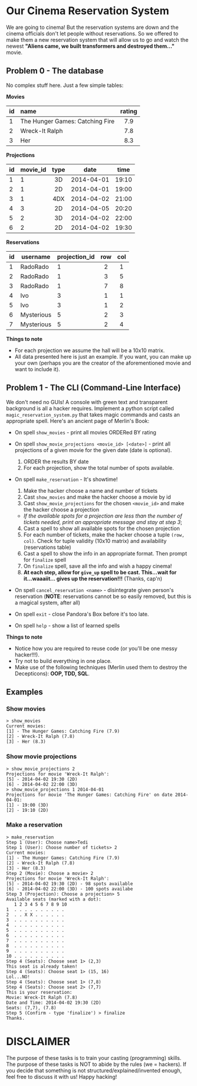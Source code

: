 # Our Cinema Reservation System
We are going to cinema! But the reservation systems are down and the cinema officials don't let people without reservations. So we offered to make them a new reservation system that will allow us to go and watch the newest **"Aliens came, we built transformers and destroyed them..."** movie.

## Problem 0 - The database
No complex stuff here. Just a few simple tables:

**Movies**

| id | name | rating |
| ------------- |:-------------| :---: |
|1|The Hunger Games: Catching Fire |7.9|
|2|Wreck-It Ralph|7.8|
|3|Her|8.3|

**Projections**

| id | movie_id | type | date | time |
| ---|----------|:----:| :--: | :--: |
|1|1|3D|2014-04-01|19:10
|2|1|2D|2014-04-01|19:00
|3|1|4DX|2014-04-02|21:00
|4|3|2D|2014-04-05|20:20
|5|2|3D|2014-04-02|22:00
|6|2|2D|2014-04-02|19:30

**Reservations**

| id | username | projection_id | row | col |
| ---|----------|---------------|:----:|:---:|
|1|RadoRado|1|2|1|
|2|RadoRado|1|3|5|
|3|RadoRado|1|7|8|
|4|Ivo|3|1|1|
|5|Ivo|3|1|2|
|6|Mysterious|5|2|3|
|7|Mysterious|5|2|4|

**Things to note**
* For each projection we assume the hall will be a 10x10 matrix.
* All data presented here is just an example. If you want, you can make up your own (perhaps you are the creator of the aforementioned movie and want to include it).

## Problem 1 - The CLI (Command-Line Interface)
We don't need no GUIs! A console with green text and transparent background is all a hacker requires.
Implement a python script called ```magic_reservation_system.py``` that takes magic commands and casts an appropriate spell. Here's an ancient page of Merlin's Book:
* On spell ```show_movies``` - print all movies ORDERed BY rating
* On spell ```show_movie_projections <movie_id> [<date>]``` - print all projections of a given movie for the given date (date is optional).
  1. ORDER the results BY date
  2. For each projection, show the total number of spots available.

* On spell ```make_reservation``` - It's showtime!
  1. Make the hacker choose a name and number of tickets
  2. Cast ```show_movies``` and make the hacker choose a movie by id
  3. Cast ```show_movie_projections``` for the chosen ```<movie_id>``` and make the hacker choose a projection
    * *If the available spots for a projection are less than the number of tickets needed, print an appropriate message and stay at step 3*;
  4. Cast a spell to show all available spots for the chosen projection
  5. For each number of tickets, make the hacker choose a tuple ```(row, col)```. Check for tuple validity (10x10 matrix) and availability (reservations table)
  6. Cast a spell to show the info in an appropriate format. Then prompt for ```finalize``` spell
  7. On ```finalize``` spell, save all the info and wish a happy cinema!
  0. **At each step, allow for ```give_up``` spell to be cast. This...wait for it...waaaiit... gives up the reservation!!!** (Thanks, cap'n)

* On spell ```cancel_reservation <name>``` - disintegrate given person's reservation (**NOTE**: reservations cannot be so easily removed, but this is a magical system, after all)
* On spell ```exit``` - close Pandora's Box before it's too late.
* On spell ```help``` - show a list of learned spells


**Things to note**
* Notice how you are required to reuse code (or you'll be one messy hacker!!!).
* Try not to build everything in one place.
* Make use of the following techniques (Merlin used them to destroy the Decepticons): **OOP, TDD, SQL**.



## Examples

### Show movies

```
> show_movies
Current movies:
[1] - The Hunger Games: Catching Fire (7.9)
[2] - Wreck-It Ralph (7.8)
[3] - Her (8.3)
```

### Show movie projections ###

```
> show_movie_projections 2
Projections for movie 'Wreck-It Ralph':
[5] - 2014-04-02 19:30 (2D)
[6] - 2014-04-02 22:00 (3D)
> show_movie_projections 1 2014-04-01
Projections for movie 'The Hunger Games: Catching Fire' on date 2014-04-01:
[1] - 19:00 (3D)
[2] - 19:10 (2D)
```


### Make a reservation

```
> make_reservation
Step 1 (User): Choose name>Tedi
Step 1 (User): Choose number of tickets> 2
Current movies:
[1] - The Hunger Games: Catching Fire (7.9)
[2] - Wreck-It Ralph (7.8)
[3] - Her (8.3)
Step 2 (Movie): Choose a movie> 2
Projections for movie 'Wreck-It Ralph':
[5] - 2014-04-02 19:30 (2D) - 98 spots available
[6] - 2014-04-02 22:00 (3D) - 100 spots availabe
Step 3 (Projection): Choose a projection> 5
Available seats (marked with a dot):
   1 2 3 4 5 6 7 8 9 10
1  . . . . . . . . . .
2  . . X X . . . . . .
3  . . . . . . . . . .
4  . . . . . . . . . .
5  . . . . . . . . . .
6  . . . . . . . . . .
7  . . . . . . . . . .
8  . . . . . . . . . .
9  . . . . . . . . . .
10 . . . . . . . . . .
Step 4 (Seats): Choose seat 1> (2,3)
This seat is already taken!
Step 4 (Seats): Choose seat 1> (15, 16)
Lol...NO!
Step 4 (Seats): Choose seat 1> (7,8)
Step 4 (Seats): Choose seat 2> (7,7)
This is your reservation:
Movie: Wreck-It Ralph (7.8)
Date and Time: 2014-04-02 19:30 (2D)
Seats: (7,7), (7.8)
Step 5 (Confirm - type 'finalize') > finalize
Thanks.
```

# DISCLAIMER
The purpose of these tasks is to train your casting (programming) skills.
The purpose of these tasks is NOT to abide by the rules (we = hackers).
If you decide that something is not structured/explained/invented enough, feel free to discuss it with us!
Happy hacking!
